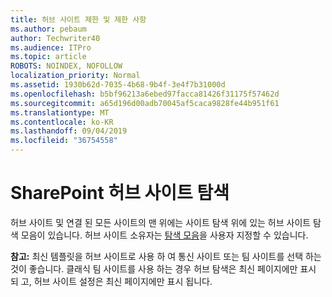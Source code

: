 ```yaml
---
title: 허브 사이트 제한 및 제한 사항
ms.author: pebaum
author: Techwriter40
ms.audience: ITPro
ms.topic: article
ROBOTS: NOINDEX, NOFOLLOW
localization_priority: Normal
ms.assetid: 1930b62d-7035-4b68-9b4f-3e4f7b31000d
ms.openlocfilehash: b5bf96213a6ebed97facca81426f31175f57462d
ms.sourcegitcommit: a65d196d00adb70045af5caca9828fe44b951f61
ms.translationtype: MT
ms.contentlocale: ko-KR
ms.lasthandoff: 09/04/2019
ms.locfileid: "36754558"
---
```

# <a name="sharepoint-hub-site-navigation"></a>SharePoint 허브 사이트 탐색

허브 사이트 및 연결 된 모든 사이트의 맨 위에는 사이트 탐색 위에 있는 허브 사이트 탐색 모음이 있습니다. 허브 사이트 소유자는 [탐색 모음](https://support.office.com/article/customize-the-navigation-on-your-sharepoint-site-3cd61ae7-a9ed-4e1e-bf6d-4655f0bf25ca#hubnav)을 사용자 지정할 수 있습니다. 

**참고:** 최신 템플릿을 허브 사이트로 사용 하 여 통신 사이트 또는 팀 사이트를 선택 하는 것이 좋습니다. 클래식 팀 사이트를 사용 하는 경우 허브 탐색은 최신 페이지에만 표시 되 고, 허브 사이트 설정은 최신 페이지에만 표시 됩니다. 


